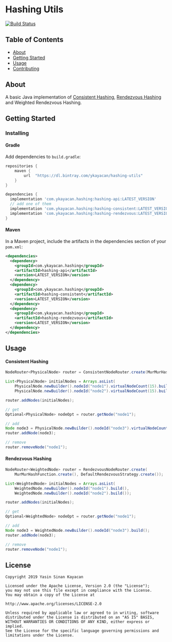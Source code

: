 # Hashing Utils

[![Build Status](https://travis-ci.org/ykayacan/hashing-utils.svg?branch=master)](https://travis-ci.org/ykayacan/hashing-utils)

## Table of Contents
+ [About](#about)
+ [Getting Started](#getting_started)
+ [Usage](#usage)
+ [Contributing](CONTRIBUTING.md)

## About <a name = "about"></a>
A basic Java implementation of [Consistent Hashing](https://en.wikipedia.org/wiki/Consistent_hashing), 
[Rendezvous Hashing](https://en.wikipedia.org/wiki/Rendezvous_hashing) and Weighted Rendezvous Hashing.

## Getting Started <a name = "getting_started"></a>

### Installing

#### Gradle

Add dependencies to `build.gradle`:

```groovy
repositories {
    maven {
        url  "https://dl.bintray.com/ykayacan/hashing-utils"
    }
}

dependencies {
  implementation 'com.ykayacan.hashing:hashing-api:LATEST_VERSION'
  // add one of them
  implementation 'com.ykayacan.hashing:hashing-consistent:LATEST_VERSION'
  implementation 'com.ykayacan.hashing:hashing-rendezvous:LATEST_VERSION'
}
```
#### Maven

In a Maven project, include the artifacts in the dependencies section of your `pom.xml`:

```xml
<dependencies>
  <dependency>
    <groupId>com.ykayacan.hashing</groupId>
    <artifactId>hashing-api</artifactId>
    <version>LATEST_VERSION</version>
  </dependency>
  <dependency>
    <groupId>com.ykayacan.hashing</groupId>
    <artifactId>hashing-consistent</artifactId>
    <version>LATEST_VERSION</version>
  </dependency>
  <dependency>
    <groupId>com.ykayacan.hashing</groupId>
    <artifactId>hashing-rendezvous</artifactId>
    <version>LATEST_VERSION</version>
  </dependency>
</dependencies>
```

## Usage <a name = "usage"></a>

#### Consistent Hashing

```java
NodeRouter<PhysicalNode> router = ConsistentNodeRouter.create(MurMurHashFunction.create());

List<PhysicalNode> initialNodes = Arrays.asList(
    PhysicalNode.newBuilder().nodeId("node1").virtualNodeCount(15).build(),
    PhysicalNode.newBuilder().nodeId("node2").virtualNodeCount(15).build());

router.addNodes(initialNodes);

// get
Optional<PhysicalNode> nodeOpt = router.getNode("node1");

// add
Node node3 = PhysicalNode.newBuilder().nodeId("node3").virtualNodeCount(15).build();
router.addNode(node3);

// remove
router.removeNode("node1");
```

#### Rendezvous Hashing

```java
NodeRouter<WeightedNode> router = RendezvousNodeRouter.create(
    MurMurHashFunction.create(), DefaultRendezvousStrategy.create());

List<WeightedNode> initialNodes = Arrays.asList(
    WeightedNode.newBuilder().nodeId("node1").build(),
    WeightedNode.newBuilder().nodeId("node2").build());

router.addNodes(initialNodes);

// get
Optional<WeightedNode> nodeOpt = router.getNode("node1");

// add
Node node3 = WeightedNode.newBuilder().nodeId("node3").build();
router.addNode(node3);

// remove
router.removeNode("node1");
```

## License

```text
Copyright 2019 Yasin Sinan Kayacan

Licensed under the Apache License, Version 2.0 (the "License");
you may not use this file except in compliance with the License.
You may obtain a copy of the License at

http://www.apache.org/licenses/LICENSE-2.0

Unless required by applicable law or agreed to in writing, software
distributed under the License is distributed on an "AS IS" BASIS,
WITHOUT WARRANTIES OR CONDITIONS OF ANY KIND, either express or implied.
See the License for the specific language governing permissions and
limitations under the License.
```
